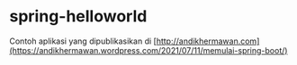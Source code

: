 # spring-helloworld
Contoh aplikasi yang dipublikasikan di [http://andikhermawan.com](https://andikhermawan.wordpress.com/2021/07/11/memulai-spring-boot/)
